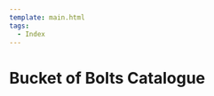 ```yaml
---
template: main.html
tags:
  - Index
---
```


# Bucket of Bolts Catalogue

<!-- material/tags { scope: true } -->